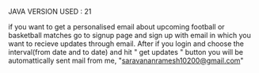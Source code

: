 JAVA VERSION USED : 21

if you want to get a personalised email about upcoming football or basketball matches 
go to signup page and sign up with email in which you want to recieve updates through email.
After if you login and choose the interval(from date and to date) and hit " get updates " button 
you will be automattically sent mail from me, "saravananramesh10200@gmail.com"
